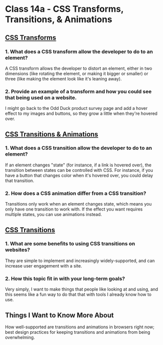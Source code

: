 # Class 14a - CSS Transforms, Transitions, & Animations

## [CSS Transforms](https://learn.shayhowe.com/advanced-html-css/css-transforms/)

### 1. What does a CSS transform allow the developer to do to an element?

A CSS transform allows the developer to distort an element, either in two dimensions (like rotating the element, or making it bigger or smaller) or three (like making the element look like it's leaning away).

### 2. Provide an example of a transform and how you could see that being used on a website.

I might go back to the Odd Duck product survey page and add a hover effect to my images and buttons, so they grow a little when they're hovered over.

## [CSS Transitions & Animations](https://learn.shayhowe.com/advanced-html-css/transitions-animations/)

### 1. What does a CSS transition allow the developer to do to an element?

If an element changes "state" (for instance, if a link is hovered over), the transition between states can be controlled with CSS. For instance, if you have a button that changes color when it's hovered over, you could delay that transition.

### 2. How does a CSS animation differ from a CSS transition?

Transitions only work when an element changes state, which means you only have one transition to work with. If the effect you want requires multiple states, you can use animations instead. 

## [CSS Transitions](https://www.webdesignerdepot.com/2014/05/8-simple-css3-transitions-that-will-wow-your-users/)

### 1. What are some benefits to using CSS transitions on websites?

They are simple to implement and increasingly widely-supported, and can increase user engagement with a site.

### 2. How this topic fit in with your long-term goals?

Very simply, I want to make things that people like looking at and using, and this seems like a fun way to do that that with tools I already know how to use.

## Things I Want to Know More About

How well-supported are transitions and animations in browsers right now; best design practices for keeping transitions and animations from being overwhelming.
